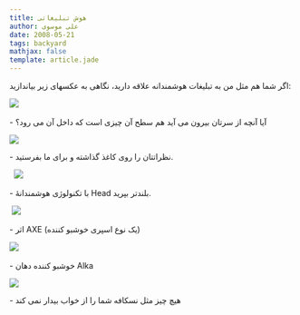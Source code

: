 ```yaml
---
title: هوش تبلیغاتی
author: علی موسوی
date: 2008-05-21
tags: backyard
mathjax: false
template: article.jade
---
```


اگر شما هم مثل من به تبلیغات هوشمندانه علاقه دارید، نگاهی به عکسهای زیر بیاندازید:

![](http://i166.photobucket.com/albums/u108/11_pm/newad01.jpg) 

\- آیا آنچه از سرتان بیرون می آید هم سطح آن چیزی است که داخل آن می رود؟

![](http://i166.photobucket.com/albums/u108/11_pm/newad02.jpg)

\- نظراتتان را روی کاغذ گذاشته و برای ما بفرستید.

  ![](http://i166.photobucket.com/albums/u108/11_pm/headjet.jpg)

\- با تکنولوژی هوشمندانۀ Head بلندتر بپرید.

 ![](http://i166.photobucket.com/albums/u108/11_pm/axebath.jpg)

\- اثر AXE (یک نوع اسپری خوشبو کننده)

![](http://i166.photobucket.com/albums/u108/11_pm/alkakiss.jpg) 

\- خوشبو کننده دهان Alka

![](http://i166.photobucket.com/albums/u108/11_pm/nescafezz.jpg)

\- هیچ چیز مثل نسکافه شما را از خواب بیدار نمی کند
